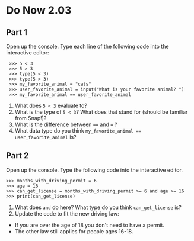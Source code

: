 # Do Now 2.03

## Part 1
Open up the console. Type each line of the following code into the interactive editor: 
```
 >>> 5 < 3
 >>> 5 > 3
 >>> type(5 < 3)
 >>> type(5 > 3) 
 >>> my_favorite_animal = "cats"
 >>> user_favorite_animal = input("What is your favorite animal? ") 
 >>> my_favorite_animal == user_favorite_animal
 ```
1. What does `5 < 3` evaluate to?  
2. What is the type of `5 < 3`? What does that stand for (should be familiar from Snap!)?
3. What is the difference between `==` and `=` ?
4. What data type do you think `my_favorite_animal == user_favorite_animal` is? 

## Part 2
Open up the console. Type the following code into the interactive editor. 
 ```
 >>> months_with_driving_permit = 6
 >>> age = 16
 >>> can_get_license = months_with_driving_permit >= 6 and age >= 16
 >>> print(can_get_license) 
 
```

1. What does `and` do here? What type do you think `can_get_license` is? 
2. Update the code to fit the new driving law: 
 * If you are over the age of 18 you don't need to have a permit. 
 * The other law still applies for people ages 16-18. 
